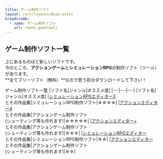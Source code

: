 ```yaml
---
title: ゲーム制作ソフト
layout: /src/layouts/Base.astro
breadcrumb:
  - name: ゲーム制作ソフト
    url: /menu_gametool/
---
```


## ゲーム制作ソフト一覧

上にあるものほど新しいソフトです。  
今のところ、**アクションゲーム**と**シミュレーションRPG**の制作ソフト（ツール）があります。  
**全てフリーソフト（無料）**なので思う存分ダウンロードして下さい！  

ゲーム制作ソフト一覧
|ソフト名|ジャンル|オススメ度|
|---|---|---|
|ソフト名|ジャンル|オススメ度|
|[シミュレーションRPGエディター2](/menu_game/SRPGEditor2/)  <br>とその作品集|シミュレーションRPG制作ソフト|☆☆☆☆|
|[アクションエディター4](/menu_game/ActionEditor4/)  <br>とその作品集|アクションゲーム制作ソフト  <br>(シューティング等も作れます)|☆☆☆☆☆|
|[アクションエディター+](/menu_game/ActionEditorPlus/)  <br>とその作品集|アクションゲーム制作ソフト  <br>(シューティング等も作れます)|☆☆☆|
|[シミュレーションRPGエディター](/menu_game/SRPGEditor/)  <br>とその作品集|シミュレーションRPG制作ソフト|☆☆|
|[アクションエディター](/menu_game/ActionEditor/)  <br>とその作品集|アクションゲーム制作ソフト  <br>(シューティング等も作れます)|☆☆|